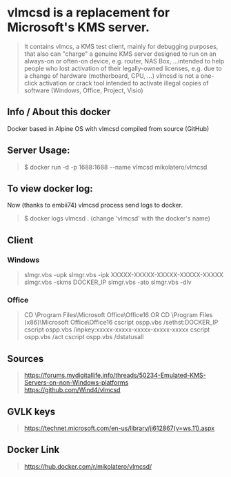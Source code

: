 # vlmcsd is a replacement for Microsoft's KMS server.

> It contains vlmcs, a KMS test client, mainly for debugging purposes, that also can "charge" a genuine KMS server
designed to run on an always-on or often-on device, e.g. router, NAS Box, ...intended to help people who lost activation of their legally-owned licenses, e.g. due to a change of hardware (motherboard, CPU, ...)
vlmcsd is not a one-click activation or crack tool intended to activate illegal copies of software (Windows, Office, Project, Visio)

## Info / About this docker
Docker based in Alpine OS with vlmcsd compiled from source (GitHub)

## Server Usage:
> $ docker run -d -p 1688:1688 --name vlmcsd mikolatero/vlmcsd

## To view docker log:
Now (thanks to embii74) vlmcsd process send logs to docker.
> $ docker logs vlmcsd . (change 'vlmcsd' with the docker's name)

## Client
### Windows
>slmgr.vbs -upk
slmgr.vbs -ipk XXXXX-XXXXX-XXXXX-XXXXX-XXXXX
slmgr.vbs -skms DOCKER_IP
slmgr.vbs -ato
slmgr.vbs -dlv

### Office
> CD \Program Files\Microsoft Office\Office16 OR CD \Program Files (x86)\Microsoft Office\Office16
cscript ospp.vbs /sethst:DOCKER_IP
cscript ospp.vbs /inpkey:xxxxx-xxxxx-xxxxx-xxxxx-xxxxx
cscript ospp.vbs /act
cscript ospp.vbs /dstatusall

## Sources
> https://forums.mydigitallife.info/threads/50234-Emulated-KMS-Servers-on-non-Windows-platforms
https://github.com/Wind4/vlmcsd

## GVLK keys
> https://technet.microsoft.com/en-us/library/jj612867(v=ws.11).aspx

## Docker Link
> https://hub.docker.com/r/mikolatero/vlmcsd/
